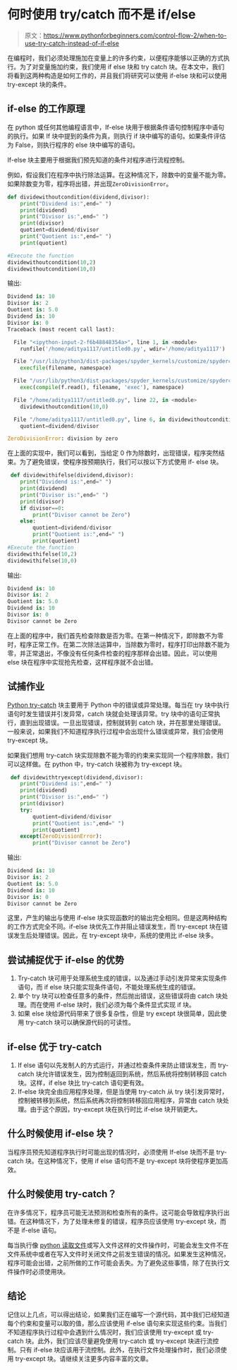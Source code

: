 # 何时使用 try/catch 而不是 if/else

> 原文：<https://www.pythonforbeginners.com/control-flow-2/when-to-use-try-catch-instead-of-if-else>

在编程时，我们必须处理施加在变量上的许多约束，以便程序能够以正确的方式执行。为了对变量施加约束，我们使用 if else 块和 try catch 块。在本文中，我们将看到这两种构造是如何工作的，并且我们将研究可以使用 if-else 块和可以使用 try-except 块的条件。

## if-else 的工作原理

在 python 或任何其他编程语言中，If-else 块用于根据条件语句控制程序中语句的执行。如果 If 块中提到的条件为真，则执行 if 块中编写的语句。如果条件评估为 False，则执行程序的 else 块中编写的语句。

If-else 块主要用于根据我们预先知道的条件对程序进行流程控制。

例如，假设我们在程序中执行除法运算。在这种情况下，除数中的变量不能为零。如果除数变为零，程序将出错，并出现`ZeroDivisionError`。

```py
def dividewithoutcondition(dividend,divisor):
    print("Dividend is:",end=" ")
    print(dividend)
    print("Divisor is:",end=" ")
    print(divisor)
    quotient=dividend/divisor
    print("Quotient is:",end=" ")
    print(quotient)

#Execute the function 
dividewithoutcondition(10,2)
dividewithoutcondition(10,0)
```

输出:

```py
Dividend is: 10
Divisor is: 2
Quotient is: 5.0
Dividend is: 10
Divisor is: 0
Traceback (most recent call last):

  File "<ipython-input-2-f6b48848354a>", line 1, in <module>
    runfile('/home/aditya1117/untitled0.py', wdir='/home/aditya1117')

  File "/usr/lib/python3/dist-packages/spyder_kernels/customize/spydercustomize.py", line 827, in runfile
    execfile(filename, namespace)

  File "/usr/lib/python3/dist-packages/spyder_kernels/customize/spydercustomize.py", line 110, in execfile
    exec(compile(f.read(), filename, 'exec'), namespace)

  File "/home/aditya1117/untitled0.py", line 22, in <module>
    dividewithoutcondition(10,0)

  File "/home/aditya1117/untitled0.py", line 6, in dividewithoutcondition
    quotient=dividend/divisor

ZeroDivisionError: division by zero
```

在上面的实现中，我们可以看到，当给定 0 作为除数时，出现错误，程序突然结束。为了避免错误，使程序按预期执行，我们可以按以下方式使用 if- else 块。

```py
 def dividewithifelse(dividend,divisor):
    print("Dividend is:",end=" ")
    print(dividend)
    print("Divisor is:",end=" ")
    print(divisor)
    if divisor==0:
        print("Divisor cannot be Zero")
    else:
        quotient=dividend/divisor
        print("Quotient is:",end=" ")
        print(quotient)
#Execute the function 
dividewithifelse(10,2)
dividewithifelse(10,0) 
```

输出:

```py
Dividend is: 10
Divisor is: 2
Quotient is: 5.0
Dividend is: 10
Divisor is: 0
Divisor cannot be Zero
```

在上面的程序中，我们首先检查除数是否为零。在第一种情况下，即除数不为零时，程序正常工作。在第二次除法运算中，当除数为零时，程序打印出除数不能为零，并正常退出，不像没有任何条件检查的程序那样会出错。因此，可以使用 else 块在程序中实现抢先检查，这样程序就不会出错。

## 试捕作业

[Python try-catch](https://www.pythonforbeginners.com/error-handling/python-try-and-except) 块主要用于 Python 中的错误或异常处理。每当在 try 块中执行语句时发生错误并引发异常，catch 块就会处理该异常。try 块中的语句正常执行，直到出现错误。一旦出现错误，控制就转到 catch 块，并在那里处理错误。一般来说，如果我们不知道程序执行过程中会出现什么错误或异常，我们会使用 try-except 块。

如果我们想用 try-catch 块实现除数不能为零的约束来实现同一个程序除数，我们可以这样做。在 python 中，try-catch 块被称为 try-except 块。

```py
 def dividewithtryexcept(dividend,divisor):
    print("Dividend is:",end=" ")
    print(dividend)
    print("Divisor is:",end=" ")
    print(divisor)
    try:
        quotient=dividend/divisor
        print("Quotient is:",end=" ")
        print(quotient)
    except(ZeroDivisionError):
        print("Divisor cannot be Zero")
```

输出:

```py
Dividend is: 10
Divisor is: 2
Quotient is: 5.0
Dividend is: 10
Divisor is: 0
Divisor cannot be Zero
```

这里，产生的输出与使用 if-else 块实现函数时的输出完全相同。但是这两种结构的工作方式完全不同。if-else 块优先工作并阻止错误发生，而 try-except 块在错误发生后处理错误。因此，在 try-except 块中，系统的使用比 if-else 块多。

## 尝试捕捉优于 if-else 的优势

1.  Try-catch 块可用于处理系统生成的错误，以及通过手动引发异常来实现条件语句，而 if else 块只能实现条件语句，不能处理系统生成的错误。
2.  单个 try 块可以检查任意多的条件，然后抛出错误，这些错误将由 catch 块处理。而在使用 if-else 块时，我们必须为每个条件显式实现 if 块。
3.  如果 else 块给源代码带来了很多复杂性，但是 try except 块很简单，因此使用 try-catch 块可以确保源代码的可读性。

## if-else 优于 try-catch

1.  If else 语句以先发制人的方式运行，并通过检查条件来防止错误发生，而 try-catch 块允许错误发生，因为控制返回到系统，然后系统将控制转移回 catch 块。这样，if else 块比 try-catch 语句更有效。
2.  If-else 块完全由应用程序处理，但是当使用 try-catch 从 try 块引发异常时，控制被转移到系统，然后系统再次将控制转移回应用程序，异常由 catch 块处理。由于这个原因，try-except 块在执行时比 if-else 块开销更大。

## 什么时候使用 if-else 块？

当程序员预先知道程序执行时可能出现的情况时，必须使用 If-else 块而不是 try-catch 块。在这种情况下，使用 if else 语句而不是 try-except 块将使程序更加高效。

## 什么时候使用 try-catch？

在许多情况下，程序员可能无法预测和检查所有的条件。这可能会导致程序执行出错。在这种情况下，为了处理未修复的错误，程序员应该使用 try-except 块，而不是 if-else 语句。

每当执行像 [python 读取文件](https://www.pythonforbeginners.com/files/reading-and-writing-files-in-python)或写入文件这样的文件操作时，可能会发生文件不在文件系统中或者在写入文件时关闭文件之前发生错误的情况。如果发生这种情况，程序可能会出错，之前所做的工作可能会丢失。为了避免这些事情，除了在执行文件操作时必须使用块。

## 结论

记住以上几点，可以得出结论，如果我们正在编写一个源代码，其中我们已经知道每个约束和变量可以取的值，那么应该使用 if-else 语句来实现这些约束。当我们不知道程序执行过程中会遇到什么情况时，我们应该使用 try-except 或 try-catch 块。此外，我们应该尽量避免使用 try-catch 或 try-except 块进行流控制。只有 if-else 块应该用于流控制。此外，在执行文件处理操作时，我们必须使用 try-except 块。请继续关注更多内容丰富的文章。